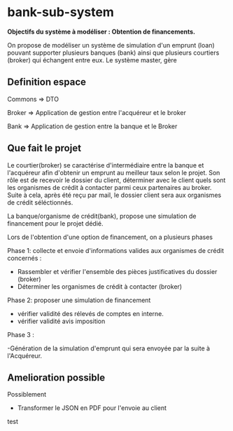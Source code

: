 # bank-sub-system

**Objectifs du système à modéliser : Obtention de financements.**

On propose de modéliser un système de simulation d'un emprunt (loan) pouvant supporter plusieurs banques (bank)
ainsi que plusieurs courtiers (broker) qui échangent entre eux.
Le système master, gère 

## Definition espace
Commons => DTO

Broker => Application de gestion entre l'acquéreur et le broker

Bank => Application de gestion entre la banque et le Broker

## Que fait le projet
Le courtier(broker) se caractérise d'intermédiaire entre la banque et l'acquéreur afin d'obtenir un emprunt au meilleur
taux selon le projet. Son rôle est de recevoir le dossier du client, déterminer avec le client quels sont les organismes 
de crédit à contacter parmi ceux partenaires au broker. Suite à cela, après été reçu par mail, le dossier client sera
aux organismes de crédit séléctionnés.

La banque/organisme de crédit(bank), propose une simulation de financement pour le projet dédié.

Lors de l'obtention d'une option de financement, on a plusieurs phases

Phase 1: collecte et envoie d'informations valides aux organismes de crédit concernés : 

- Rassembler et vérifier l'ensemble des pièces justificatives du dossier (broker)
- Déterminer les organismes de crédit à contacter (broker)

Phase 2: proposer une simulation de financement

- vérifier validité des rélevés de comptes en interne.
- vérifier validité avis imposition

Phase 3 :

-Génération de la simulation d'emprunt qui sera envoyée par la suite à l'Acquéreur.

## Amelioration possible
Possiblement 
- Transformer le JSON en PDF pour l'envoie au client

test